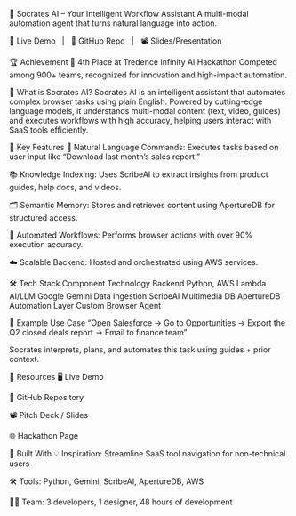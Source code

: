 🤖 Socrates AI – Your Intelligent Workflow Assistant
A multi-modal automation agent that turns natural language into action.

🔗 Live Demo   |   📂 GitHub Repo   |   📽️ Slides/Presentation

🏆 Achievement
🥇 4th Place at Tredence Infinity AI Hackathon
Competed among 900+ teams, recognized for innovation and high-impact automation.

📌 What is Socrates AI?
Socrates AI is an intelligent assistant that automates complex browser tasks using plain English. Powered by cutting-edge language models, it understands multi-modal content (text, video, guides) and executes workflows with high accuracy, helping users interact with SaaS tools efficiently.

🚀 Key Features
🧠 Natural Language Commands: Executes tasks based on user input like “Download last month’s sales report.”

📚 Knowledge Indexing: Uses ScribeAI to extract insights from product guides, help docs, and videos.

🗂️ Semantic Memory: Stores and retrieves content using ApertureDB for structured access.

🔁 Automated Workflows: Performs browser actions with over 90% execution accuracy.

☁️ Scalable Backend: Hosted and orchestrated using AWS services.

🛠️ Tech Stack
Component	Technology
Backend	Python, AWS Lambda
AI/LLM	Google Gemini
Data Ingestion	ScribeAI
Multimedia DB	ApertureDB
Automation Layer	Custom Browser Agent

📸 Example Use Case
“Open Salesforce → Go to Opportunities → Export the Q2 closed deals report → Email to finance team”

Socrates interprets, plans, and automates this task using guides + prior context.

🔗 Resources
🖥️ Live Demo

📂 GitHub Repository

📽️ Pitch Deck / Slides

🌐 Hackathon Page

🙌 Built With
💡 Inspiration: Streamline SaaS tool navigation for non-technical users

🛠️ Tools: Python, Gemini, ScribeAI, ApertureDB, AWS

👨‍💻 Team: 3 developers, 1 designer, 48 hours of development

